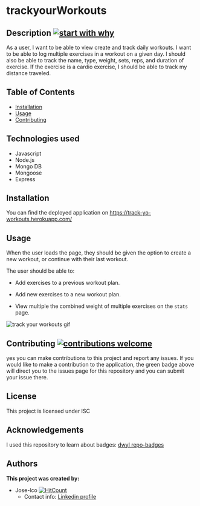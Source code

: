 # trackyourWorkouts


## Description [![start with why](https://img.shields.io/badge/start%20with-why%3F-brightgreen.svg?style=flat)](http://www.ted.com/talks/simon_sinek_how_great_leaders_inspire_action)

As a user, I want to be able to view create and track daily workouts. I want to be able to log multiple exercises in a workout on a given day. I should also be able to track the name, type, weight, sets, reps, and duration of exercise. If the exercise is a cardio exercise, I should be able to track my distance traveled.

## Table of Contents

* [Installation](#installation)
* [Usage](#usage)
* [Contributing](#contributing)

## Technologies used

* Javascript
* Node.js
* Mongo DB
* Mongoose
* Express

## Installation

You can find the deployed application on https://track-yo-workouts.herokuapp.com/
## Usage

When the user loads the page, they should be given the option to create a new workout, or continue with their last workout.

The user should be able to:

  * Add exercises to a previous workout plan.

  * Add new exercises to a new workout plan.

  * View multiple the combined weight of multiple exercises on the `stats` page.

 ![track your workouts gif](Assets/5A1C7141-574F-42AC-A86D-61B5168D6E91.gif)

## Contributing [![contributions welcome](https://img.shields.io/badge/contributions-welcome-brightgreen.svg?style=flat)](https://github.com/Jose-lco/undefined/issues)

yes you can make contributions to this project and report any issues. If you would like to make a contribution to the application, the green badge above will direct you to the issues page for this repository and you can submit your issue there.

## License

This project is licensed under ISC

## Acknowledgements
I used this repository to learn about badges: 
[dwyl repo-badges](https://github.com/dwyl/repo-badges)

## Authors

**This project was created by:**
* Jose-lco [![HitCount](http://hits.dwyl.com/Jose-lco/trackyourWorkouts.svg)](http://hits.dwyl.com/Jose-lco/trackyourWorkouts)
  * Contact info: [Linkedin profile](https://www.linkedin.com/in/josephine-ndungu-a0a441160)

